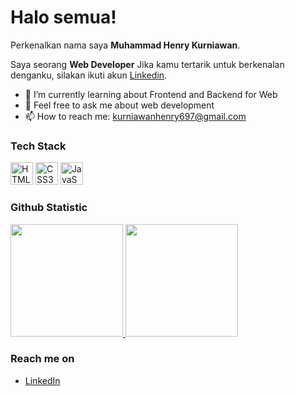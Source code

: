 # Halo semua! 

Perkenalkan nama saya **Muhammad Henry Kurniawan**.

Saya seorang **Web Developer** 
Jika kamu tertarik untuk berkenalan denganku, silakan ikuti akun [Linkedin](https://www.linkedin.com/in/muhammad-henry-kurniawan-a53176231/).
- 🌱 I’m currently learning about Frontend and Backend for Web
- 💬 Feel free to ask me about web development
- 📫 How to reach me: kurniawanhenry697@gmail.com


### Tech Stack
<p align="left">

<a href="https://developer.mozilla.org/en-US/docs/Glossary/HTML5" target="_blank" rel="noreferrer"><img src="https://raw.githubusercontent.com/danielcranney/readme-generator/main/public/icons/skills/html5-colored.svg" width="36" height="36" alt="HTML5" /></a>
  <a href="https://www.w3.org/TR/CSS/#css" target="_blank" rel="noreferrer"><img src="https://raw.githubusercontent.com/danielcranney/readme-generator/main/public/icons/skills/css3-colored.svg" width="36" height="36" alt="CSS3" /></a>
  <a href="https://developer.mozilla.org/en-US/docs/Web/JavaScript" target="_blank" rel="noreferrer"><img src="https://raw.githubusercontent.com/danielcranney/readme-generator/main/public/icons/skills/javascript-colored.svg" width="36" height="36" alt="JavaScript" /></a>
</p>
  
### Github Statistic
<p align="left">
<a href="https://github.com/mhenrykurniawan">
  <img height="180em" src="https://github-readme-stats-eight-theta.vercel.app/api?username=mhenry200800&show_icons=true&theme=algolia&include_all_commits=true&count_private=true"/>
  <img height="180em" src="https://github-readme-stats-eight-theta.vercel.app/api/top-langs/?username=mhenry200800&layout=compact&langs_count=8&theme=algolia"/>
</a>
</p>

### Reach me on
- <a href="https://https://www.linkedin.com/in/muhammad-henry-kurniawan-a53176231/">LinkedIn</a>
